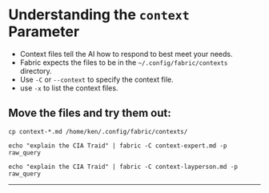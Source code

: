 # Understanding the `context` Parameter

- Context files tell the AI how to respond to best meet your needs.
- Fabric expects the files to be in the `~/.config/fabric/contexts` directory.
- Use `-C` or `--context` to specify the context file.
- use `-x` to list the context files.

## Move the files and try them out:

```
cp context-*.md /home/ken/.config/fabric/contexts/  

echo "explain the CIA Traid" | fabric -C context-expert.md -p raw_query

echo "explain the CIA Traid" | fabric -C context-layperson.md -p raw_query
```

--- 